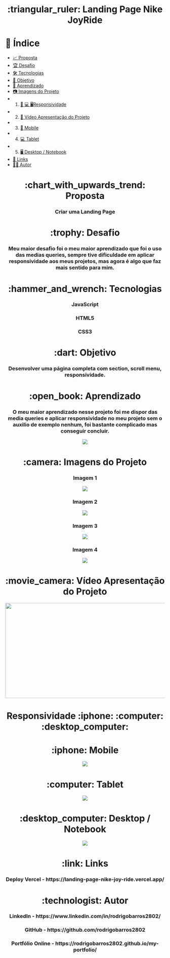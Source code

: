 <h1 align="center">:triangular_ruler: Landing Page Nike JoyRide</h1>

# :memo: Índice
* [:chart_with_upwards_trend: Proposta]()
* [:trophy: Desafio]()
* [:hammer_and_wrench: Tecnologias]()
* [:dart: Objetivo]()
* [:open_book: Aprendizado]()
* [:camera: Imagens do Projeto]()
* 1. [:iphone: :computer: :desktop_computer:Responsividade]()
* 2. [:movie_camera: Vídeo Apresentação do Projeto]()
* 3. [:iphone: Mobile]()
* 4. [:computer: Tablet]()
* 5. [:desktop_computer: Desktop / Notebook]()
* [:link: Links]()
* [:technologist: Autor]()

<h1 align="center">:chart_with_upwards_trend: Proposta</h1>
<h3 align="center">Criar uma Landing Page </h3>

<h1 align="center">:trophy: Desafio</h1>
<h3 align="center">Meu maior desafio foi o meu maior aprendizado que foi o uso das medias queries, sempre tive dificuldade em aplicar responsividade aos meus projetos, mas agora é algo que faz mais sentido para mim.</h3>

<h1 align="center">:hammer_and_wrench: Tecnologias</h1>
<h3 align="center">JavaScript</h3>
<h3 align="center">HTML5</h3>
<h3 align="center">CSS3</h3>

<h1 align="center">:dart: Objetivo</h1>
<h3 align="center">Desenvolver uma página completa com section, scroll menu, responsividade.</h3>

<h1 align="center">:open_book: Aprendizado</h1>
<h3 align="center">O meu maior aprendizado nesse projeto foi me dispor das media queries e aplicar responsividade no meu projeto sem o auxilio de exemplo nenhum, foi bastante complicado mas conseguir concluir.</h3>

<div align="center">
<img align="center" src="/assets/img/aprendizado.png">
</div>

<h1 align="center">:camera: Imagens do Projeto</h1>

<h3 align="center">Imagem 1</h3>
<div align="center">
<img align="center" src="assets/img/menu-mobile.png">
</div>

<h3 align="center">Imagem 2</h3>
<div align="center">
<img align="center" src="assets/img/img-mobile.png">
</div>

<h3 align="center">Imagem 3</h3>
<div align="center">
<img align="center" src="assets/img/img-tablet.png">
</div>

<h3 align="center">Imagem 4</h3>
<div align="center">
<img align="center" src="assets/img/img-desktop.png">
</div>

<h1 align="center">:movie_camera: Vídeo Apresentação do Projeto</h1>
<p align="center">
<img width="600" height="300" src="/assets/img/video-desktop.mp4">
</p>

<h1 align="center">Responsividade :iphone: :computer: :desktop_computer:</h1>

<h1 align="center">:iphone: Mobile</h1>
<p align="center"><img src="/assets/img/img-mobile.png"></p>

<h1 align="center">:computer: Tablet</h1>
<p align="center"><img src="/assets/img/img-tablet.png"></p>

<h1 align="center">:desktop_computer: Desktop / Notebook</h1>
<p align="center"><img src="/assets/img/img-desktop.png"></p>

<h1 align="center">:link: Links</h1>
<h3 align="center">Deploy Vercel -  https://landing-page-nike-joy-ride.vercel.app/ </h3>

<h1 align="center">:technologist: Autor</h1>
<h3 align="center">LinkedIn - https://www.linkedin.com/in/rodrigobarros2802/</h3>

<h3 align="center">GitHub - https://github.com/rodrigobarros2802</h3> 

<h3 align="center">Portfólio Online - https://rodrigobarros2802.github.io/my-portfolio/</h3>


